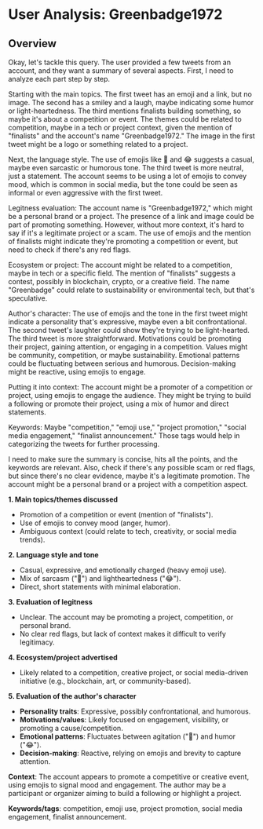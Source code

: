 # User Analysis: Greenbadge1972

## Overview

<think>
Okay, let's tackle this query. The user provided a few tweets from an account, and they want a summary of several aspects. First, I need to analyze each part step by step.

Starting with the main topics. The first tweet has an emoji and a link, but no image. The second has a smiley and a laugh, maybe indicating some humor or light-heartedness. The third mentions finalists building something, so maybe it's about a competition or event. The themes could be related to competition, maybe in a tech or project context, given the mention of "finalists" and the account's name "Greenbadge1972." The image in the first tweet might be a logo or something related to a project.

Next, the language style. The use of emojis like 🙁 and 😂 suggests a casual, maybe even sarcastic or humorous tone. The third tweet is more neutral, just a statement. The account seems to be using a lot of emojis to convey mood, which is common in social media, but the tone could be seen as informal or even aggressive with the first tweet.

Legitness evaluation: The account name is "Greenbadge1972," which might be a personal brand or a project. The presence of a link and image could be part of promoting something. However, without more context, it's hard to say if it's a legitimate project or a scam. The use of emojis and the mention of finalists might indicate they're promoting a competition or event, but need to check if there's any red flags.

Ecosystem or project: The account might be related to a competition, maybe in tech or a specific field. The mention of "finalists" suggests a contest, possibly in blockchain, crypto, or a creative field. The name "Greenbadge" could relate to sustainability or environmental tech, but that's speculative.

Author's character: The use of emojis and the tone in the first tweet might indicate a personality that's expressive, maybe even a bit confrontational. The second tweet's laughter could show they're trying to be light-hearted. The third tweet is more straightforward. Motivations could be promoting their project, gaining attention, or engaging in a competition. Values might be community, competition, or maybe sustainability. Emotional patterns could be fluctuating between serious and humorous. Decision-making might be reactive, using emojis to engage.

Putting it into context: The account might be a promoter of a competition or project, using emojis to engage the audience. They might be trying to build a following or promote their project, using a mix of humor and direct statements.

Keywords: Maybe "competition," "emoji use," "project promotion," "social media engagement," "finalist announcement." Those tags would help in categorizing the tweets for further processing.

I need to make sure the summary is concise, hits all the points, and the keywords are relevant. Also, check if there's any possible scam or red flags, but since there's no clear evidence, maybe it's a legitimate promotion. The account might be a personal brand or a project with a competition aspect.
</think>

**1. Main topics/themes discussed**  
- Promotion of a competition or event (mention of "finalists").  
- Use of emojis to convey mood (anger, humor).  
- Ambiguous context (could relate to tech, creativity, or social media trends).  

**2. Language style and tone**  
- Casual, expressive, and emotionally charged (heavy emoji use).  
- Mix of sarcasm ("🤬") and lightheartedness ("😂").  
- Direct, short statements with minimal elaboration.  

**3. Evaluation of legitness**  
- Unclear. The account may be promoting a project, competition, or personal brand.  
- No clear red flags, but lack of context makes it difficult to verify legitimacy.  

**4. Ecosystem/project advertised**  
- Likely related to a competition, creative project, or social media-driven initiative (e.g., blockchain, art, or community-based).  

**5. Evaluation of the author's character**  
- **Personality traits**: Expressive, possibly confrontational, and humorous.  
- **Motivations/values**: Likely focused on engagement, visibility, or promoting a cause/competition.  
- **Emotional patterns**: Fluctuates between agitation ("🤬") and humor ("😂").  
- **Decision-making**: Reactive, relying on emojis and brevity to capture attention.  

**Context**: The account appears to promote a competitive or creative event, using emojis to signal mood and engagement. The author may be a participant or organizer aiming to build a following or highlight a project.  

**Keywords/tags**: competition, emoji use, project promotion, social media engagement, finalist announcement.